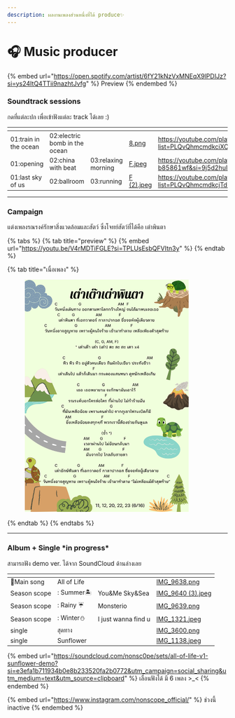 ```yaml
---
description: ผลงานเพลงส่วนหนึ่งที่ได้ produce✨
---
```


# 🎧 Music producer

{% embed url="https://open.spotify.com/artist/6fY21kNzVxMNEqX9lPDIJz?si=ys24ItQ4TTii9nazhtJvfg" %}
Preview
{% endembed %}

### Soundtrack sessions

กดที่แต่ละปก เพื่อเข้าฟังแต่ละ track ได้เลย :)

<table data-view="cards"><thead><tr><th></th><th></th><th></th><th data-hidden data-card-cover data-type="files"></th><th data-hidden data-card-target data-type="content-ref"></th></tr></thead><tbody><tr><td>01:train in the ocean</td><td>02:electric bomb in the ocean</td><td></td><td><a href="../.gitbook/assets/8.png">8.png</a></td><td><a href="https://youtube.com/playlist?list=PLQvQhmcmdkciXCDF2diVFndDxE4TClFjH&#x26;si=gwdocvmO52sDtGS0">https://youtube.com/playlist?list=PLQvQhmcmdkciXCDF2diVFndDxE4TClFjH&#x26;si=gwdocvmO52sDtGS0</a></td></tr><tr><td>01:opening</td><td>02:china with beat</td><td>03:relaxing morning</td><td><a href="../.gitbook/assets/F.jpeg">F.jpeg</a></td><td><a href="https://youtube.com/playlist?list=PLQvQhmcmdkchaWM0d9tqEtg9-b85861wf&#x26;si=9j5d2huIGvYURLip">https://youtube.com/playlist?list=PLQvQhmcmdkchaWM0d9tqEtg9-b85861wf&#x26;si=9j5d2huIGvYURLip</a></td></tr><tr><td>01:last sky of us</td><td>02:ballroom</td><td>03:running</td><td><a href="../.gitbook/assets/F (2).jpeg">F (2).jpeg</a></td><td><a href="https://youtube.com/playlist?list=PLQvQhmcmdkcjTdBiUmxnCFV6hV9yq8bev&#x26;si=yjvEu2L8bF5gsDO1">https://youtube.com/playlist?list=PLQvQhmcmdkcjTdBiUmxnCFV6hV9yq8bev&#x26;si=yjvEu2L8bF5gsDO1</a></td></tr></tbody></table>

***

### Campaign

แต่งเพลงรณรงค์รักษาสิ่งแวดล้อมและสัตว์ ซึ่งโจทย์สัตว์ที่ได้คือ เต่าพินตา

{% tabs %}
{% tab title="preview" %}
{% embed url="https://youtu.be/V4rMDTiFGLE?si=TPLUsEsbQFVItn3y" %}
{% endtab %}

{% tab title="เนื่อเพลง" %}
<figure><img src="../.gitbook/assets/6F253601-4D05-409A-84E1-77AB5567D02B.png" alt="" width="375"><figcaption></figcaption></figure>
{% endtab %}
{% endtabs %}

***

### Album + Single \*in progress\*

สามารถฟัง demo ver. ได้จาก SoundCloud ด้านล่างเลย

<table data-view="cards"><thead><tr><th></th><th></th><th></th><th data-hidden data-card-cover data-type="files"></th></tr></thead><tbody><tr><td>📍Main song</td><td>All of Life</td><td></td><td><a href="../.gitbook/assets/IMG_9638.png">IMG_9638.png</a></td></tr><tr><td>Season scope</td><td>: Summer🏝️</td><td>You&#x26;Me Sky&#x26;Sea</td><td><a href="../.gitbook/assets/IMG_9640 (3).jpeg">IMG_9640 (3).jpeg</a></td></tr><tr><td>Season scope</td><td>: Rainy ☔️</td><td>Monsterio</td><td><a href="../.gitbook/assets/IMG_9639.png">IMG_9639.png</a></td></tr><tr><td>Season scope</td><td>: Winter⛄️</td><td>I just wanna find u</td><td><a href="../.gitbook/assets/IMG_1321.jpeg">IMG_1321.jpeg</a></td></tr><tr><td>single</td><td>สุดทาง</td><td></td><td><a href="../.gitbook/assets/IMG_3600.png">IMG_3600.png</a></td></tr><tr><td>single</td><td>Sunflower</td><td></td><td><a href="../.gitbook/assets/IMG_1138.jpeg">IMG_1138.jpeg</a></td></tr></tbody></table>

{% embed url="https://soundcloud.com/nonsc0pe/sets/all-of-life-v1-sunflower-demo?si=e3efa1b711934b0e8b233520fa2b0772&utm_campaign=social_sharing&utm_medium=text&utm_source=clipboard" %}
เลื่อนฟังได้ มี 6 เพลง >\_<
{% endembed %}

{% embed url="https://www.instagram.com/nonscope_official/" %}
ช่วงนี้ inactive
{% endembed %}
